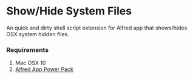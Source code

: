 # Show/Hide System Files


An quick and dirty shell script extension for Alfred app that shows/hides OSX system hidden files. 

### Requirements
1. Mac OSX 10
2. [Alfred App Power Pack](https://buy.alfredapp.com/ "Alfred App Power Pack")
